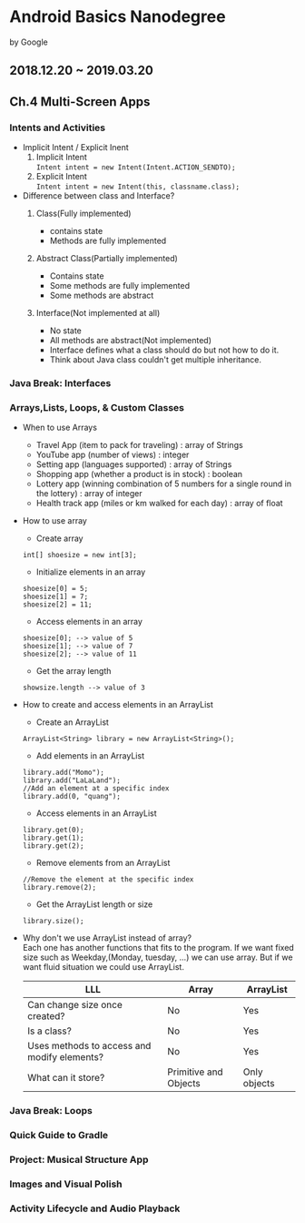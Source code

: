 # Android Basics Nanodegree
by Google
## 2018.12.20 ~ 2019.03.20

## Ch.4 Multi-Screen Apps
### Intents and Activities

+ Implicit Intent / Explicit Inent
    1. Implicit Intent\
        <code>Intent intent = new Intent(Intent.ACTION_SENDTO);</code>
    2. Explicit Intent\
        <code>Intent intent = new Intent(this, classname.class);</code>
+ Difference between class and Interface?
    1. Class(Fully implemented)
        - contains state
        - Methods are fully implemented
    
    2. Abstract Class(Partially implemented)
        - Contains state
        - Some methods are fully implemented
        - Some methods are abstract
    
    3. Interface(Not implemented at all)
        - No state
        - All methods are abstract(Not implemented)
        - Interface defines what a class should do but not how to do it.
        - Think about Java class couldn't  get multiple inheritance.


### Java Break: Interfaces
### Arrays,Lists, Loops, & Custom Classes

+ When to use Arrays
    - Travel App (item to pack for traveling) : array of Strings
    - YouTube app (number of views) : integer
    - Setting app (languages supported) : array of Strings
    - Shopping app (whether a product is in stock) : boolean
    - Lottery app (winning combination of 5 numbers for a single round in the lottery) : array of integer
    - Health track app (miles or km walked for each day) : array of float

+ How to use array
    - Create array
    ```
    int[] shoesize = new int[3];
    ```
    - Initialize elements in an array
    ```
    shoesize[0] = 5;
    shoesize[1] = 7;
    shoesize[2] = 11;
    ```
    - Access elements in an array
    ```
    shoesize[0]; --> value of 5
    shoesize[1]; --> value of 7
    shoesize[2]; --> value of 11
    ```
    - Get the array length
    ```
    showsize.length --> value of 3
    ```
+ How to create and access elements in an ArrayList
    - Create an ArrayList
    ```
    ArrayList<String> library = new ArrayList<String>();
    ```
    - Add elements in an ArrayList
    ```
    library.add("Momo");
    library.add("LaLaLand");
    //Add an element at a specific index
    library.add(0, "quang");
    ```
    - Access elements in an ArrayList
    ```
    library.get(0);
    library.get(1);
    library.get(2);
    ```
    - Remove elements from an ArrayList
    ```
    //Remove the element at the specific index
    library.remove(2);
    ```
    - Get the ArrayList length or size
    ```
    library.size();
    ```
+ Why don't we use ArrayList instead of array?\
    Each one has another functions that fits to the program. If we want fixed size such as Weekday,(Monday, tuesday, ...) we can use array.
    But if we want fluid situation we could use ArrayList.

    LLL | Array | ArrayList
    --------- | --------- | ---------
    Can change size once created? | No | Yes
    Is a class? | No | Yes
    Uses methods to access and modify elements? | No | Yes
    What can it store? | Primitive and Objects | Only objects


### Java Break: Loops
### Quick Guide to Gradle
### Project: Musical Structure App
### Images and Visual Polish
### Activity Lifecycle and Audio Playback
